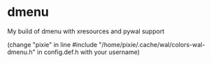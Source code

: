 # dmenu
My build of dmenu with xresources and pywal support

(change "pixie" in line #include "/home/pixie/.cache/wal/colors-wal-dmenu.h" in config.def.h with your username)
